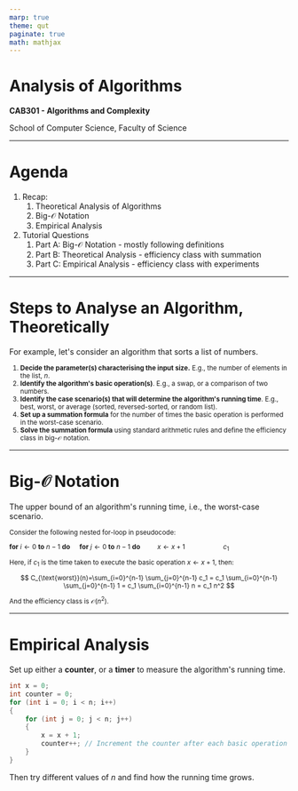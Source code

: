 ```yaml
---
marp: true
theme: qut
paginate: true
math: mathjax
---
```


<!-- 
_backgroundImage: url('backgrounds/Title.PNG')
_class: title
 -->

# Analysis of Algorithms

**CAB301 - Algorithms and Complexity**

School of Computer Science, Faculty of Science

---
<!-- 
footer: '**CAB301 - Algorithms and Complexity**<br>School of Computer Science, Faculty of Science'
-->

# Agenda

1. Recap:
   1. Theoretical Analysis of Algorithms
   2. Big-$\mathcal{O}$ Notation
   3. Empirical Analysis
2. Tutorial Questions
   1. Part A: Big-$\mathcal{O}$ Notation - mostly following definitions
   2. Part B: Theoretical Analysis - efficiency class with summation
   3. Part C: Empirical Analysis - efficiency class with experiments

---

# Steps to Analyse an Algorithm, Theoretically

For example, let's consider an algorithm that sorts a list of numbers.

<small>

1. **Decide the parameter(s) characterising the input size.** E.g., the number of elements in the list, $n$.
2. **Identify the algorithm's basic operation(s)**. E.g., a swap, or a comparison of two numbers.
3. **Identify the case scenario(s) that will determine the algorithm's running time**. E.g., best, worst, or average (sorted, reversed-sorted, or random list).
4. **Set up a summation formula** for the number of times the basic operation is performed in the worst-case scenario.
5. **Solve the summation formula** using standard arithmetic rules and define the efficiency class in big-$\mathcal{O}$ notation.

</small>

---

# Big-$\mathcal{O}$ Notation

The upper bound of an algorithm's running time, i.e., the worst-case scenario.

<small>

Consider the following nested for-loop in pseudocode:

**for** $i \leftarrow 0$ **to** $n - 1$ **do**
$\quad$**for** $j \leftarrow 0$ **to** $n - 1$ **do**
$\quad\quad x \leftarrow x + 1 \quad\quad\quad\quad\quad c_1$

Here, if $c_1$ is the time taken to execute the basic operation $x \leftarrow x + 1$, then:

$$
C_{\text{worst}}(n)=\sum_{i=0}^{n-1} \sum_{j=0}^{n-1} c_1 = c_1 \sum_{i=0}^{n-1} \sum_{j=0}^{n-1} 1 = c_1 \sum_{i=0}^{n-1} n = c_1 n^2
$$

And the efficiency class is $\mathcal{O}(n^2)$.

</small>

---

# Empirical Analysis

Set up either a **counter**, or a **timer** to measure the algorithm's running time.

```csharp
int x = 0;
int counter = 0;
for (int i = 0; i < n; i++)
{
    for (int j = 0; j < n; j++)
    {
        x = x + 1;
        counter++; // Increment the counter after each basic operation
    }
}
```

Then try different values of $n$ and find how the running time grows.